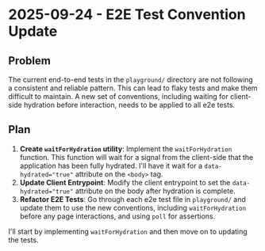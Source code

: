 # 2025-09-24 - E2E Test Convention Update

## Problem

The current end-to-end tests in the `playground/` directory are not following a consistent and reliable pattern. This can lead to flaky tests and make them difficult to maintain. A new set of conventions, including waiting for client-side hydration before interaction, needs to be applied to all e2e tests.

## Plan

1.  **Create `waitForHydration` utility**: Implement the `waitForHydration` function. This function will wait for a signal from the client-side that the application has been fully hydrated. I'll have it wait for a `data-hydrated="true"` attribute on the `<body>` tag.
2.  **Update Client Entrypoint**: Modify the client entrypoint to set the `data-hydrated="true"` attribute on the body after hydration is complete.
3.  **Refactor E2E Tests**: Go through each e2e test file in `playground/` and update them to use the new conventions, including `waitForHydration` before any page interactions, and using `poll` for assertions.

I'll start by implementing `waitForHydration` and then move on to updating the tests.
